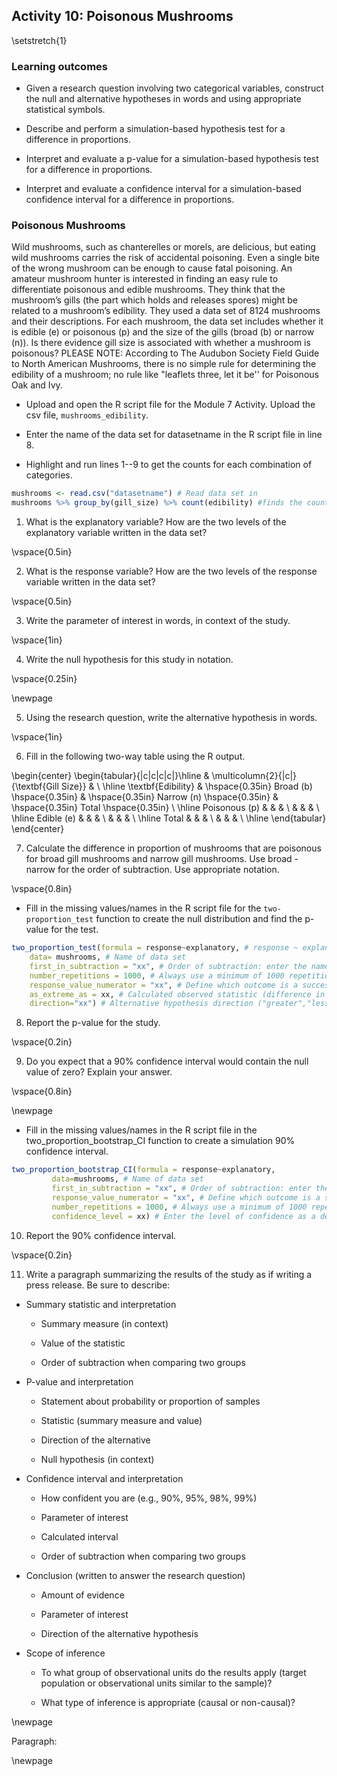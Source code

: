## Activity 10:  Poisonous Mushrooms 

\setstretch{1}

### Learning outcomes

* Given a research question involving two categorical variables, construct the null and alternative hypotheses
  in words and using appropriate statistical symbols.
  
* Describe and perform a simulation-based hypothesis test for a difference in proportions.

* Interpret and evaluate a p-value for a simulation-based hypothesis test for a difference in proportions.

* Interpret and evaluate a confidence interval for a simulation-based confidence interval for a difference in proportions.

### Poisonous Mushrooms

Wild mushrooms, such as chanterelles or morels, are delicious, but eating wild mushrooms carries the risk of accidental poisoning. Even a single bite of the wrong mushroom can be enough to cause fatal poisoning. An amateur mushroom hunter is interested in finding an easy rule to differentiate poisonous and edible mushrooms. They think that the mushroom’s gills (the part which holds and releases spores) might be related to a mushroom’s edibility. They used a data set of 8124 mushrooms and their descriptions. For each mushroom, the data set includes whether it is edible (e) or poisonous (p) and the size of the gills (broad (b) or narrow (n)).  Is there evidence gill size is associated with whether a mushroom is poisonous?  PLEASE NOTE: According to The Audubon Society Field Guide to North American Mushrooms, there is no simple rule for determining the edibility of a mushroom; no rule like "leaflets three, let it be'' for Poisonous Oak and Ivy. 

* Upload and open the R script file for the Module 7 Activity. Upload the csv file, `mushrooms_edibility`. 

* Enter the name of the data set for datasetname in the R script file in line 8. 

* Highlight and run lines 1--9 to get the counts for each combination of categories.


```r
mushrooms <- read.csv("datasetname") # Read data set in
mushrooms %>% group_by(gill_size) %>% count(edibility) #finds the counts in each group
```

1. What is the explanatory variable?  How are the two levels of the explanatory variable written in the data set?

\vspace{0.5in}

2. What is the response variable? How are the two levels of the response variable written in the data set?

\vspace{0.5in}

3. Write the parameter of interest in words, in context of the study.

\vspace{1in}

4.  Write the null hypothesis for this study in notation.

\vspace{0.25in}

\newpage

5.  Using the research question, write the alternative hypothesis in words.

\vspace{1in}

6. Fill in the following two-way table using the R output.

\begin{center}
\begin{tabular}{|c|c|c|c|}\hline
& \multicolumn{2}{|c|}{\textbf{Gill Size}} & \\ \hline
\textbf{Edibility} & \hspace{0.35in} Broad (b) \hspace{0.35in} & \hspace{0.35in} Narrow (n) \hspace{0.35in} & \hspace{0.35in} Total \hspace{0.35in} \\ \hline
 Poisonous (p) & & & \\ 
 & & & \\ \hline
Edible (e) & & & \\ 
 & & & \\ \hline
 Total & & & \\ 
 & & & \\ \hline
\end{tabular}
\end{center}

7. Calculate the difference in proportion of mushrooms that are poisonous for broad gill mushrooms and narrow gill mushrooms.  Use broad - narrow for the order of subtraction.  Use appropriate notation.

\vspace{0.8in}

<!-- Use the provided R script file to create a segmented bar plot of the data.  Make sure to title your plot.  Highlight and run lines 14--20. -->

<!-- ```{r, out.width="60%", echo=TRUE, eval=FALSE} -->
<!-- injuries %>% # Data set piped into... -->
<!--   ggplot(aes(x = Injury.Site, fill = Lethal)) +   # This specifies the variables -->
<!--   geom_bar(stat = "count", position = "fill") +  # Tell it to make a stacked bar plot -->
<!--   labs(title = "Title",  # Make sure to title your plot  -->
<!--        x = "Location of Injury",   # Label the x axis -->
<!--        y = "") +  # Remove y axis label -->
<!--   scale_fill_grey()  # Make figure black and white -->
<!-- ``` -->
<!-- 7.  Based on the plot does there appear to be an association between the variables?  Explain your answer. -->



* Fill in the missing values/names in the R script file for the `two-proportion_test` function to create the null distribution and find the p-value for the test.


```r
two_proportion_test(formula = response~explanatory, # response ~ explanatory
    data= mushrooms, # Name of data set
    first_in_subtraction = "xx", # Order of subtraction: enter the name of Group 1
    number_repetitions = 1000, # Always use a minimum of 1000 repetitions
    response_value_numerator = "xx", # Define which outcome is a success 
    as_extreme_as = xx, # Calculated observed statistic (difference in sample proportions)
    direction="xx") # Alternative hypothesis direction ("greater","less","two-sided")
```

8.  Report the p-value for the study.

\vspace{0.2in}

9.  Do you expect that a 90\% confidence interval would contain the null value of zero?  Explain your answer.

\vspace{0.8in}

\newpage

* Fill in the missing values/names in the R script file in the two_proportion_bootstrap_CI function to create a simulation 90\% confidence interval.  


```r
two_proportion_bootstrap_CI(formula = response~explanatory, 
         data=mushrooms, # Name of data set
         first_in_subtraction = "xx", # Order of subtraction: enter the name of Group 1
         response_value_numerator = "xx", # Define which outcome is a success 
         number_repetitions = 1000, # Always use a minimum of 1000 repetitions
         confidence_level = xx) # Enter the level of confidence as a decimal
```

10. Report the 90\% confidence interval.

\vspace{0.2in}

11.  Write a paragraph summarizing the results of the study as if writing a press release.  Be sure to describe:

* Summary statistic and interpretation

    * Summary measure (in context)
    
    * Value of the statistic 
    
    * Order of subtraction when comparing two groups

* P-value and interpretation

    * Statement about probability or proportion of samples
    
    * Statistic (summary measure and value)
    
    * Direction of the alternative 
    
    * Null hypothesis (in context) 


* Confidence interval and interpretation

    * How confident you are (e.g., 90%, 95%, 98%, 99%)
    
    * Parameter of interest
    
    * Calculated interval
    
    * Order of subtraction when comparing two groups


* Conclusion (written to answer the research question)

    * Amount of evidence
    
    * Parameter of interest 
    
    * Direction of the alternative hypothesis


* Scope of inference

    * To what group of observational units do the results apply (target population or observational units similar to the sample)?
	
    * What type of inference is appropriate (causal or non-causal)?

\newpage

Paragraph:

\newpage


